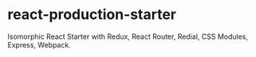# react-production-starter
Isomorphic React Starter with Redux, React Router, Redial, CSS Modules, Express, Webpack.
